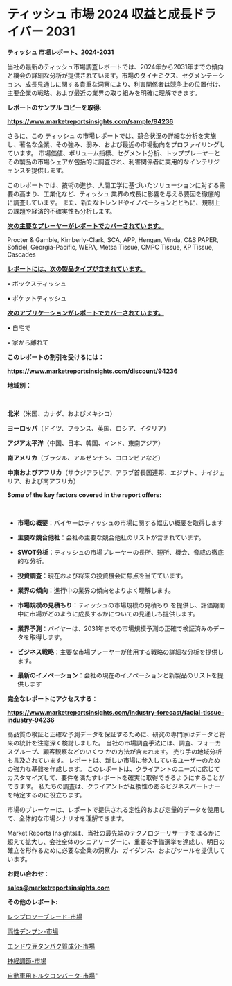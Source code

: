 # ティッシュ 市場 2024 収益と成長ドライバー 2031

<strong>ティッシュ 市場レポート、2024-2031</strong>

当社の最新のティッシュ市場調査レポートでは、2024年から2031年までの傾向と機会の詳細な分析が提供されています。市場のダイナミクス、セグメンテーション、成長見通しに関する貴重な洞察により、利害関係者は競争上の位置付け、主要企業の戦略、および最近の業界の取り組みを明確に理解できます。



<strong>レポートのサンプル コピーを取得:</strong> <a href=https://www.marketreportsinsights.com/sample/94236>

<strong><u>https://www.marketreportsinsights.com/sample/94236</u></strong></a>

さらに、この ティッシュ の市場レポートでは、競合状況の詳細な分析を実施し、著名な企業、その強み、弱み、および最近の市場動向をプロファイリングしています。 市場価値、ボリューム指標、セグメント分析、トッププレーヤーとその製品の市場シェアが包括的に調査され、利害関係者に実用的なインテリジェンスを提供します。

このレポートでは、技術の進歩、人間工学に基づいたソリューションに対する需要の高まり、工業化など、ティッシュ 業界の成長に影響を与える要因を徹底的に調査しています。 また、新たなトレンドやイノベーションとともに、規制上の課題や経済的不確実性も分析します。



<strong><u>次の主要なプレーヤーがレポートでカバーされています。</u></strong>

Procter & Gamble, Kimberly-Clark, SCA, APP, Hengan, Vinda, C&S PAPER, Sofidel, Georgia-Pacific, WEPA, Metsa Tissue, CMPC Tissue, KP Tissue, Cascades



<strong><u><b>レポートには、次の製品タイプが含まれています。</b></u></strong>

• ボックスティッシュ

• ポケットティッシュ



<strong><u><b>次のアプリケーションがレポートでカバーされています。</b></u></strong>

• 自宅で

• 家から離れて



<strong><b>このレポートの割引を受けるには：</b></strong>

<a href=https://www.marketreportsinsights.com/discount/94236>

<strong><u>https://www.marketreportsinsights.com/discount/94236</u></strong></a>



<strong>地域別：</strong>

<strong> </strong>



<strong>北米</strong>（米国、カナダ、およびメキシコ）



<strong>ヨーロッパ</strong>（ドイツ、フランス、英国、ロシア、イタリア）



<strong>アジア太平洋</strong>（中国、日本、韓国、インド、東南アジア）



<strong>南アメリカ</strong>（ブラジル、アルゼンチン、コロンビアなど）



<strong>中東およびアフリカ</strong>（サウジアラビア、アラブ首長国連邦、エジプト、ナイジェリア、および南アフリカ）



<strong>Some of the key factors covered in the report offers:</strong>

<strong> </strong>
<ul>
  <li>

<strong>市場の概要</strong>：バイヤーはティッシュの市場に関する幅広い概要を取得します</li>
  <li>

<strong>主要な競合他社</strong>：会社の主要な競合他社のリストが含まれています。</li>
  <li>

<strong>SWOT分析</strong>：ティッシュの市場プレーヤーの長所、短所、機会、脅威の徹底的な分析。</li>
  <li>

<strong>投資調査</strong>：現在および将来の投資機会に焦点を当てています。</li>
  <li>

<strong>業界の傾向</strong>：進行中の業界の傾向をよりよく理解します。</li>
  <li>

<strong>市場規模の見積もり</strong>：ティッシュの市場規模の見積もり を提供し、評価期間中に市場がどのように成長するかについての見通しも提供します。</li>
  <li>

<strong>業界予測</strong>：バイヤーは、2031年までの市場規模予測の正確で検証済みのデータを取得します。</li>
  <li>

<strong>ビジネス戦略</strong>：主要な市場プレーヤーが使用する戦略の詳細な分析を提供します。</li>
  <li>

<strong>最新のイノベーション</strong>：会社の現在のイノベーションと新製品のリストを提供します</li>
</ul>


<strong>完全なレポートにアクセスする</strong>：

<a href=https://www.marketreportsinsights.com/industry-forecast/facial-tissue-industry-94236>

<strong><u>https://www.marketreportsinsights.com/industry-forecast/facial-tissue-industry-94236</u></strong></a>

高品質の検証と正確な予測データを保証するために、研究の専門家はデータと将来の統計を注意深く検討しました。 当社の市場調査手法には、調査、フォーカスグループ、顧客観察などのいくつ かの方法が含まれます。 売り手の地域分析も言及されています。 レポートは、新しい市場に参入しているユーザーのための強力な基盤を作成します。 このレポートは、クライアントのニーズに応じてカスタマイズして、要件を満たすレポートを確実に取得できるようにすることができます。 私たちの調査は、クライアントが互換性のあるビジネスパートナーを特定するのに役立ちます。

市場のプレーヤーは、レポートで提供される定性的および定量的データを使用して、全体的な市場シナリオを理解できます。

Market Reports Insightsは、当社の最先端のテクノロジーリサーチをはるかに超えて拡大し、会社全体のシニアリーダーに、重要な予備選挙を達成し、明日の確立を形作るために必要な企業の洞察力、ガイダンス、およびツールを提供しています。



<strong><b>お問い合わせ</b></strong>：

<a href=mailto:sales@marketreportsinsights.com>

<strong><u>sales@marketreportsinsights.com</u></strong></a>



<strong>その他のレポート:</strong>

<a href=https://www.linkedin.com/pulse/レシプロソーブレード-市場-2023-推進要因と成長機会-2030-6hfdc/>レシプロソーブレード-市場</a>

<a href=https://www.linkedin.com/pulse/両性デンプン-市場-2030-年までの需要に焦点を当てた-2023-年調査レポート-wk5ef/>両性デンプン-市場</a>

<a href=https://www.linkedin.com/pulse/エンドウ豆タンパク質成分-市場-2023-新興市場-将来の動向と市場需要-2030-ewnuf/>エンドウ豆タンパク質成分-市場</a>

<a href=https://www.linkedin.com/pulse/神経調節-市場-2023-収益と成長ドライバー-2030-pr-news-hub-fcnqf/>神経調節-市場</a>

<a href=https://www.linkedin.com/pulse/自動車用トルクコンバータ-市場-2023-年のダイナミクスとビジネストレンド-eik7f/>自動車用トルクコンバータ-市場</a>"
